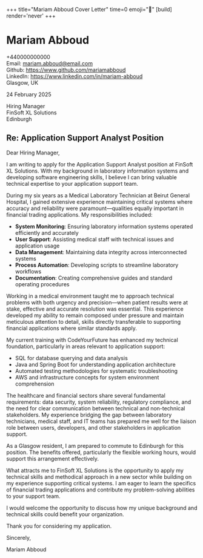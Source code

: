 +++
title="Mariam Abboud Cover Letter" 
time=0 
emoji="📝" 
[build]
render='never'
+++

# Mariam Abboud

+440000000000  
Email: mariam.abboud@email.com  
Github: https://www.github.com/mariamabboud  
LinkedIn: https://www.linkedin.com/in/mariam-abboud  
Glasgow, UK

24 February 2025

Hiring Manager  
FinSoft XL Solutions  
Edinburgh

## Re: Application Support Analyst Position

Dear Hiring Manager,

I am writing to apply for the Application Support Analyst position at FinSoft XL Solutions. With my background in laboratory information systems and developing software engineering skills, I believe I can bring valuable technical expertise to your application support team.

During my six years as a Medical Laboratory Technician at Beirut General Hospital, I gained extensive experience maintaining critical systems where accuracy and reliability were paramount—qualities equally important in financial trading applications. My responsibilities included:

- **System Monitoring**: Ensuring laboratory information systems operated efficiently and accurately
- **User Support**: Assisting medical staff with technical issues and application usage
- **Data Management**: Maintaining data integrity across interconnected systems
- **Process Automation**: Developing scripts to streamline laboratory workflows
- **Documentation**: Creating comprehensive guides and standard operating procedures

Working in a medical environment taught me to approach technical problems with both urgency and precision—when patient results were at stake, effective and accurate resolution was essential. This experience developed my ability to remain composed under pressure and maintain meticulous attention to detail, skills directly transferable to supporting financial applications where similar standards apply.

My current training with CodeYourFuture has enhanced my technical foundation, particularly in areas relevant to application support:

- SQL for database querying and data analysis
- Java and Spring Boot for understanding application architecture
- Automated testing methodologies for systematic troubleshooting
- AWS and infrastructure concepts for system environment comprehension

The healthcare and financial sectors share several fundamental requirements: data security, system reliability, regulatory compliance, and the need for clear communication between technical and non-technical stakeholders. My experience bridging the gap between laboratory technicians, medical staff, and IT teams has prepared me well for the liaison role between users, developers, and other stakeholders in application support.

As a Glasgow resident, I am prepared to commute to Edinburgh for this position. The benefits offered, particularly the flexible working hours, would support this arrangement effectively.

What attracts me to FinSoft XL Solutions is the opportunity to apply my technical skills and methodical approach in a new sector while building on my experience supporting critical systems. I am eager to learn the specifics of financial trading applications and contribute my problem-solving abilities to your support team.

I would welcome the opportunity to discuss how my unique background and technical skills could benefit your organization.

Thank you for considering my application.

Sincerely,

Mariam Abboud
